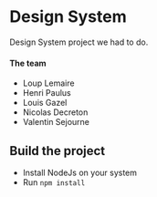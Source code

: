 # Design System

Design System project we had to do.

#### The team

- Loup Lemaire
- Henri Paulus
- Louis Gazel
- Nicolas Decreton
- Valentin Sejourne

## Build the project

- Install NodeJs on your system
- Run `npm install`
